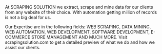 At SCRAPING SOLUTION we extract, scrape and mine data for our clients from any website of their choice. With automation getting million of records is not a big deal for us.

Our Expertise are in the following fields: WEB SCRAPING, DATA MINING, WEB AUTOMATION, WEB DEVELOPMENT, SOFTWARE DEVELOPMENT, E-COMMERCE STORE MANAGEMENT AND MUCH MORE. Visit scrapingsolution.com to get a detailed preview of what we do and how we assist our clients.
